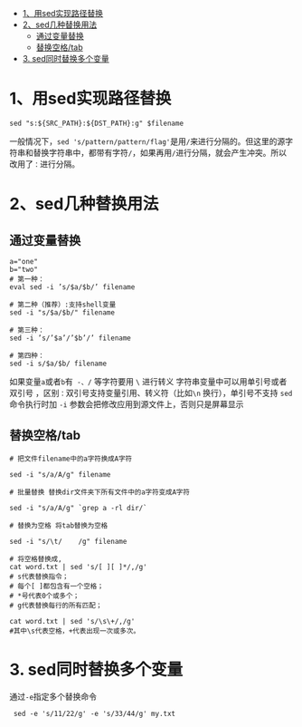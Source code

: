 - [1、用sed实现路径替换](#1用sed实现路径替换)
- [2、sed几种替换用法](#2sed几种替换用法)
  - [通过变量替换](#通过变量替换)
  - [替换空格/tab](#替换空格tab)
- [3. sed同时替换多个变量](#3-sed同时替换多个变量)
# 1、用sed实现路径替换
```shell
sed "s:${SRC_PATH}:${DST_PATH}:g" $filename
```
一般情况下，`sed 's/pattern/pattern/flag'`是用`/`来进行分隔的。但这里的源字符串和替换字符串中，都带有字符`/`，如果再用`/`进行分隔，就会产生冲突。所以改用了`：`进行分隔。

# 2、sed几种替换用法
## 通过变量替换
```shell
a="one"
b="two"
# 第一种：
eval sed -i ’s/$a/$b/’ filename

# 第二种（推荐）:支持shell变量
sed -i "s/$a/$b/" filename

# 第三种：
sed -i ’s/’$a’/’$b’/’ filename 

# 第四种：
sed -i s/$a/$b/ filename
```
如果变量`a`或者`b`有` -、/` 等字符要用 `\` 进行转义
字符串变量中可以用单引号或者双引号 ，区别`：`双引号支持变量引用、转义符（比如`\n` 换行），单引号不支持
`sed` 命令执行时加 `-i` 参数会把修改应用到源文件上，否则只是屏幕显示

## 替换空格/tab
```shell
# 把文件filename中的a字符换成A字符

sed -i "s/a/A/g" filename

# 批量替换 替换dir文件夹下所有文件中的a字符变成A字符

sed -i "s/a/A/g" `grep a -rl dir/`

# 替换为空格 将tab替换为空格

sed -i "s/\t/    /g" filename

# 将空格替换成,
cat word.txt | sed 's/[ ][ ]*/,/g'
# s代表替换指令；
# 每个[ ]都包含有一个空格；
# *号代表0个或多个；
# g代表替换每行的所有匹配；

cat word.txt | sed 's/\s\+/,/g' 
#其中\s代表空格，+代表出现一次或多次。
```

# 3. sed同时替换多个变量
通过`-e`指定多个替换命令
```shell
 sed -e 's/11/22/g' -e 's/33/44/g' my.txt
```